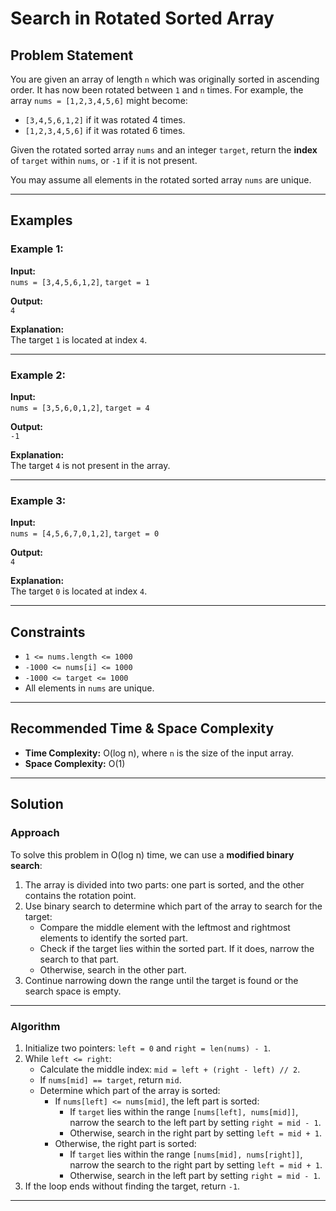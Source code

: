 # Search in Rotated Sorted Array

## Problem Statement
You are given an array of length `n` which was originally sorted in ascending order. It has now been rotated between `1` and `n` times. For example, the array `nums = [1,2,3,4,5,6]` might become:
- `[3,4,5,6,1,2]` if it was rotated 4 times.
- `[1,2,3,4,5,6]` if it was rotated 6 times.

Given the rotated sorted array `nums` and an integer `target`, return the **index** of `target` within `nums`, or `-1` if it is not present.

You may assume all elements in the rotated sorted array `nums` are unique.

---

## Examples

### Example 1:
**Input:**  
`nums = [3,4,5,6,1,2]`, `target = 1`  

**Output:**  
`4`  

**Explanation:**  
The target `1` is located at index `4`.

---

### Example 2:
**Input:**  
`nums = [3,5,6,0,1,2]`, `target = 4`  

**Output:**  
`-1`  

**Explanation:**  
The target `4` is not present in the array.

---

### Example 3:
**Input:**  
`nums = [4,5,6,7,0,1,2]`, `target = 0`  

**Output:**  
`4`  

**Explanation:**  
The target `0` is located at index `4`.

---

## Constraints
- `1 <= nums.length <= 1000`
- `-1000 <= nums[i] <= 1000`
- `-1000 <= target <= 1000`
- All elements in `nums` are unique.

---

## Recommended Time & Space Complexity
- **Time Complexity:** O(log n), where `n` is the size of the input array.
- **Space Complexity:** O(1)

---

## Solution

### Approach
To solve this problem in O(log n) time, we can use a **modified binary search**:
1. The array is divided into two parts: one part is sorted, and the other contains the rotation point.
2. Use binary search to determine which part of the array to search for the target:
   - Compare the middle element with the leftmost and rightmost elements to identify the sorted part.
   - Check if the target lies within the sorted part. If it does, narrow the search to that part.
   - Otherwise, search in the other part.
3. Continue narrowing down the range until the target is found or the search space is empty.

---

### Algorithm
1. Initialize two pointers: `left = 0` and `right = len(nums) - 1`.
2. While `left <= right`:
   - Calculate the middle index: `mid = left + (right - left) // 2`.
   - If `nums[mid] == target`, return `mid`.
   - Determine which part of the array is sorted:
     - If `nums[left] <= nums[mid]`, the left part is sorted:
       - If `target` lies within the range `[nums[left], nums[mid]]`, narrow the search to the left part by setting `right = mid - 1`.
       - Otherwise, search in the right part by setting `left = mid + 1`.
     - Otherwise, the right part is sorted:
       - If `target` lies within the range `[nums[mid], nums[right]]`, narrow the search to the right part by setting `left = mid + 1`.
       - Otherwise, search in the left part by setting `right = mid - 1`.
3. If the loop ends without finding the target, return `-1`.

---
